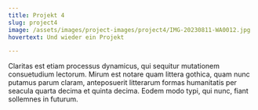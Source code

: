 ```yaml
---
title: Projekt 4
slug: project4
image: /assets/images/project-images/project4/IMG-20230811-WA0012.jpg
hovertext: Und wieder ein Projekt

---
```

Claritas est etiam processus dynamicus, qui sequitur mutationem consuetudium lectorum. Mirum est notare quam littera gothica, quam nunc putamus parum claram, anteposuerit litterarum formas humanitatis per seacula quarta decima et quinta decima. Eodem modo typi, qui nunc, fiant sollemnes in futurum.